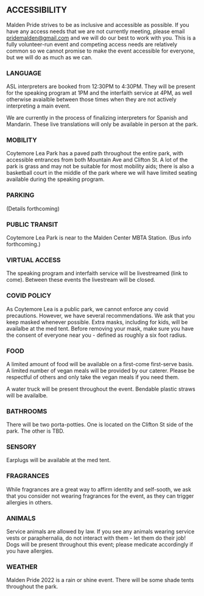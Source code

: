 ## ACCESSIBILITY
Malden Pride strives to be as inclusive and accessible as possible. If you have any access needs that we are not currently meeting, please email pridemalden@gmail.com and we will do our best to work with you. This is a fully volunteer-run event and competing access needs are relatively common so we cannot promise to make the event accessible for everyone, but we will do as much as we can.

### LANGUAGE
ASL interpreters are booked from 12:30PM to 4:30PM. They will be present for the speaking program at 1PM and the interfaith service at 4PM, as well otherwise avaialble between those times when they are not actively interpreting a main event.

We are currently in the process of finalizing interpreters for Spanish and Mandarin. These live translations will only be available in person at the park.

### MOBILITY
Coytemore Lea Park has a paved path throughout the entire park, with accessible entrances from both Mountain Ave and Clifton St. A lot of the park is grass and may not be suitable for most mobility aids; there is also a basketball court in the middle of the park where we will have limited seating available during the speaking program.

### PARKING
(Details forthcoming)

### PUBLIC TRANSIT
Coytemore Lea Park is near to the Malden Center MBTA Station. (Bus info forthcoming.)

### VIRTUAL ACCESS
The speaking program and interfaith service will be livestreamed (link to come). Between these events the livestream will be closed.

### COVID POLICY
As Coytemore Lea is a public park, we cannot enforce any covid precautions. However, we have several recommendations.
We ask that you keep masked whenever possible. Extra masks, including for kids, will be availalbe at the med tent.
Before removing your mask, make sure you have the consent of everyone near you - defined as roughly a six foot radius.

### FOOD
A limited amount of food will be available on a first-come first-serve basis. A limited number of vegan meals will be provided by our caterer. Please be respectful of others and only take the vegan meals if you need them.

A water truck will be present throughout the event. Bendable plastic straws will be availalbe.

### BATHROOMS
There will be two porta-potties. One is located on the Clifton St side of the park. The other is TBD.

### SENSORY
Earplugs will be available at the med tent.

### FRAGRANCES
While fragrances are a great way to affirm identity and self-sooth, we ask that you consider not wearing fragrances for the event, as they can trigger allergies in others.

### ANIMALS
Service animals are allowed by law. If you see any animals wearing service vests or paraphernalia, do not interact with them - let them do their job!
Dogs will be present throughout this event; please medicate accordingly if you have allergies.

### WEATHER
Malden Pride 2022 is a rain or shine event. There will be some shade tents throughout the park.
